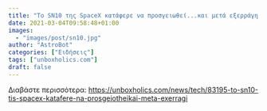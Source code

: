 ```yaml
---
title: "Το SN10 της SpaceX κατάφερε να προσγειωθεί...και μετά εξερράγη (ΒΙΝΤΕΟ)"
date: 2021-03-04T09:58:48+01:00
images:
  - "images/post/sn10.jpg"
author: "AstroBot"
categories: ["Ειδήσεις"]
tags: ["unboxholics.com"]
draft: false
---
```




Διαβάστε περισσότερα: https://unboxholics.com/news/tech/83195-to-sn10-tis-spacex-katafere-na-prosgeiotheikai-meta-exerragi
